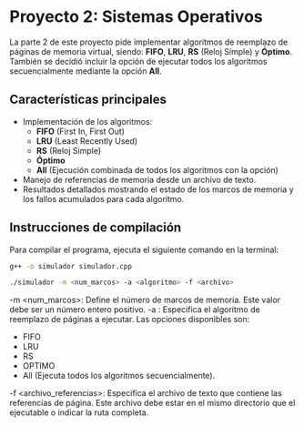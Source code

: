 # Proyecto 2: Sistemas Operativos

La parte 2 de este proyecto pide implementar algoritmos de reemplazo de páginas de memoria virtual, siendo: **FIFO**, **LRU**, **RS** (Reloj Simple) y **Óptimo**. También se decidió incluir la opción de ejecutar todos los algoritmos secuencialmente mediante la opción **All**. 
## Características principales
- Implementación de los algoritmos:
  - **FIFO** (First In, First Out)
  - **LRU** (Least Recently Used)
  - **RS** (Reloj Simple)
  - **Óptimo**
  - **All** (Ejecución combinada de todos los algoritmos con la opción)
- Manejo de referencias de memoria desde un archivo de texto.
- Resultados detallados mostrando el estado de los marcos de memoria y los fallos acumulados para cada algoritmo.

## Instrucciones de compilación
Para compilar el programa, ejecuta el siguiente comando en la terminal:

```bash
g++ -o simulador simulador.cpp
```
```bash
./simulador -m <num_marcos> -a <algoritmo> -f <archivo>
```
-m <num_marcos>: Define el número de marcos de memoria. Este valor debe ser un número entero positivo.
-a <algoritmo>: Especifica el algoritmo de reemplazo de páginas a ejecutar. Las opciones disponibles son:
- FIFO
- LRU
- RS
- OPTIMO
- All (Ejecuta todos los algoritmos secuencialmente).

-f <archivo_referencias>: Especifica el archivo de texto que contiene las referencias de página. Este archivo debe estar en el mismo directorio que el ejecutable o indicar la ruta completa.
